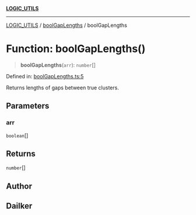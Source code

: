 [**LOGIC_UTILS**](../../README.md)

***

[LOGIC_UTILS](../../README.md) / [boolGapLengths](../README.md) / boolGapLengths

# Function: boolGapLengths()

> **boolGapLengths**(`arr`): `number`[]

Defined in: [boolGapLengths.ts:5](https://github.com/dailker/everyutil/blob/9b590f3b464c4883aa51a0e840c616072d918dc8/src/logic/boolGapLengths.ts#L5)

Returns lengths of gaps between true clusters.

## Parameters

### arr

`boolean`[]

## Returns

`number`[]

## Author

## Dailker
